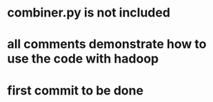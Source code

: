 # combiner.py is not included

# all comments demonstrate how to use the code with hadoop

# first commit to be done